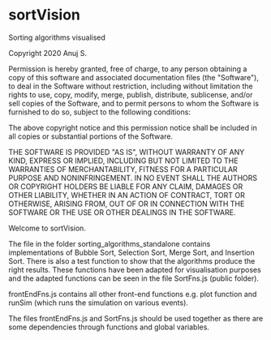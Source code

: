 # sortVision
Sorting algorithms visualised

Copyright 2020 Anuj S.

Permission is hereby granted, free of charge, to any person obtaining a copy of this software and associated documentation files (the "Software"), to deal in the Software without restriction, including without limitation the rights to use, copy, modify, merge, publish, distribute, sublicense, and/or sell copies of the Software, and to permit persons to whom the Software is furnished to do so, subject to the following conditions:

The above copyright notice and this permission notice shall be included in all copies or substantial portions of the Software.

THE SOFTWARE IS PROVIDED "AS IS", WITHOUT WARRANTY OF ANY KIND, EXPRESS OR IMPLIED, INCLUDING BUT NOT LIMITED TO THE WARRANTIES OF MERCHANTABILITY, FITNESS FOR A PARTICULAR PURPOSE AND NONINFRINGEMENT. IN NO EVENT SHALL THE AUTHORS OR COPYRIGHT HOLDERS BE LIABLE FOR ANY CLAIM, DAMAGES OR OTHER LIABILITY, WHETHER IN AN ACTION OF CONTRACT, TORT OR OTHERWISE, ARISING FROM, OUT OF OR IN CONNECTION WITH THE SOFTWARE OR THE USE OR OTHER DEALINGS IN THE SOFTWARE.


Welcome to sortVision.

The file in the folder sorting_algorithms_standalone contains implementations of Bubble Sort, Selection Sort, Merge Sort, and Insertion Sort. There is also a test function to show that the algorithms produce the right results. These functions have been adapted for visualisation purposes and the adapted functions can be seen in the file SortFns.js (public folder).

frontEndFns.js contains all other front-end functions e.g. plot function and runSim (which runs the simulation on various events).

The files frontEndFns.js and SortFns.js should be used together as there are some dependencies through functions and global variables.

